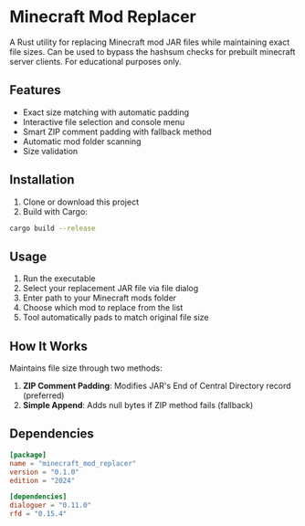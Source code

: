 # Minecraft Mod Replacer

A Rust utility for replacing Minecraft mod JAR files while maintaining exact file sizes. Can be used to bypass the hashsum checks for prebuilt minecraft server clients. For educational purposes only.

## Features

- Exact size matching with automatic padding
- Interactive file selection and console menu
- Smart ZIP comment padding with fallback method
- Automatic mod folder scanning
- Size validation

## Installation

1. Clone or download this project
2. Build with Cargo:

```bash
cargo build --release
```

## Usage

1. Run the executable
2. Select your replacement JAR file via file dialog
3. Enter path to your Minecraft mods folder
4. Choose which mod to replace from the list
5. Tool automatically pads to match original file size

## How It Works

Maintains file size through two methods:
1. **ZIP Comment Padding**: Modifies JAR's End of Central Directory record (preferred)
2. **Simple Append**: Adds null bytes if ZIP method fails (fallback)

## Dependencies

```toml
[package]
name = "minecraft_mod_replacer"
version = "0.1.0"
edition = "2024"

[dependencies]
dialoguer = "0.11.0"
rfd = "0.15.4"
```

